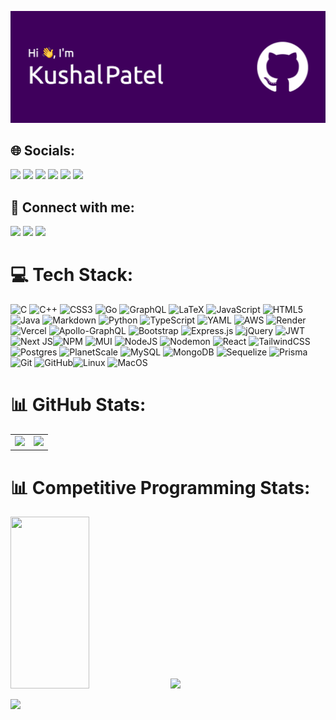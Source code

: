 <p>
<img src="github-header-image.png"/>
</p>

## 🌐 Socials:
[<img src="https://img.shields.io/badge/LinkedIn-0077B5?style=for-the-badge&logo=linkedin&logoColor=white"/>](https://www.linkedin.com/in/kushalp4774/)
[<img src="https://img.shields.io/badge/-LeetCode-FFA116?style=for-the-badge&logo=LeetCode&logoColor=black" />](https://leetcode.com/u/Kushal47/)
[<img src="https://img.shields.io/badge/Codeforces-445f9d?style=for-the-badge&logo=Codeforces&logoColor=white" />](https://codeforces.com/profile/kushal_p_47)
[<img src="https://img.shields.io/badge/-CodeChef-5B4638?style=for-the-badge&logo=CodeChef&logoColor=white" />](https://www.codechef.com/users/kushal_p_47)
[<img src="https://img.shields.io/badge/-Hackerrank-2EC866?style=for-the-badge&logo=HackerRank&logoColor=white" />](https://www.hackerrank.com/profile/HolyFruit_47)
[<img src="https://img.shields.io/badge/GeeksforGeeks-298D46?style=for-the-badge&logo=geeksforgeeks&logoColor=white" />](https://www.geeksforgeeks.org/user/kushal47/)


## 📧 Connect with me:
[<img src="https://img.shields.io/badge/Gmail-D14836?style=for-the-badge&logo=gmail&logoColor=white" />](mailto:kushalp4774@gmail.com)
[<img src="https://img.shields.io/badge/Discord-7289DA?style=for-the-badge&logo=discord&logoColor=white" />](https://discordapp.com/users/508258668312002574)
[<img src="https://img.shields.io/badge/Twitter-1DA1F2?style=for-the-badge&logo=twitter&logoColor=white" />](https://x.com/Kushal_p_47)


# 💻 Tech Stack:
![C](https://img.shields.io/badge/c-%2300599C.svg?style=for-the-badge&logo=c&logoColor=white) ![C++](https://img.shields.io/badge/c++-%2300599C.svg?style=for-the-badge&logo=c%2B%2B&logoColor=white) ![CSS3](https://img.shields.io/badge/css3-%231572B6.svg?style=for-the-badge&logo=css3&logoColor=white) ![Go](https://img.shields.io/badge/go-%2300ADD8.svg?style=for-the-badge&logo=go&logoColor=white) ![GraphQL](https://img.shields.io/badge/-GraphQL-E10098?style=for-the-badge&logo=graphql&logoColor=white) ![LaTeX](https://img.shields.io/badge/latex-%23008080.svg?style=for-the-badge&logo=latex&logoColor=white) ![JavaScript](https://img.shields.io/badge/javascript-%23323330.svg?style=for-the-badge&logo=javascript&logoColor=%23F7DF1E) ![HTML5](https://img.shields.io/badge/html5-%23E34F26.svg?style=for-the-badge&logo=html5&logoColor=white) ![Java](https://img.shields.io/badge/java-%23ED8B00.svg?style=for-the-badge&logo=openjdk&logoColor=white) ![Markdown](https://img.shields.io/badge/markdown-%23000000.svg?style=for-the-badge&logo=markdown&logoColor=white) ![Python](https://img.shields.io/badge/python-3670A0?style=for-the-badge&logo=python&logoColor=ffdd54) ![TypeScript](https://img.shields.io/badge/typescript-%23007ACC.svg?style=for-the-badge&logo=typescript&logoColor=white) ![YAML](https://img.shields.io/badge/yaml-%23ffffff.svg?style=for-the-badge&logo=yaml&logoColor=151515) ![AWS](https://img.shields.io/badge/AWS-%23FF9900.svg?style=for-the-badge&logo=amazon-aws&logoColor=white) ![Render](https://img.shields.io/badge/Render-%46E3B7.svg?style=for-the-badge&logo=render&logoColor=white) ![Vercel](https://img.shields.io/badge/vercel-%23000000.svg?style=for-the-badge&logo=vercel&logoColor=white) ![Apollo-GraphQL](https://img.shields.io/badge/-ApolloGraphQL-311C87?style=for-the-badge&logo=apollo-graphql) ![Bootstrap](https://img.shields.io/badge/bootstrap-%238511FA.svg?style=for-the-badge&logo=bootstrap&logoColor=white) ![Express.js](https://img.shields.io/badge/express.js-%23404d59.svg?style=for-the-badge&logo=express&logoColor=%2361DAFB) ![jQuery](https://img.shields.io/badge/jquery-%230769AD.svg?style=for-the-badge&logo=jquery&logoColor=white) ![JWT](https://img.shields.io/badge/JWT-black?style=for-the-badge&logo=JSON%20web%20tokens) ![Next JS](https://img.shields.io/badge/Next-black?style=for-the-badge&logo=next.js&logoColor=white)![NPM](https://img.shields.io/badge/NPM-%23CB3837.svg?style=for-the-badge&logo=npm&logoColor=white) ![MUI](https://img.shields.io/badge/MUI-%230081CB.svg?style=for-the-badge&logo=mui&logoColor=white) ![NodeJS](https://img.shields.io/badge/node.js-6DA55F?style=for-the-badge&logo=node.js&logoColor=white) ![Nodemon](https://img.shields.io/badge/NODEMON-%23323330.svg?style=for-the-badge&logo=nodemon&logoColor=%BBDEAD) ![React](https://img.shields.io/badge/react-%2320232a.svg?style=for-the-badge&logo=react&logoColor=%2361DAFB) ![TailwindCSS](https://img.shields.io/badge/tailwindcss-%2338B2AC.svg?style=for-the-badge&logo=tailwind-css&logoColor=white) ![Postgres](https://img.shields.io/badge/postgres-%23316192.svg?style=for-the-badge&logo=postgresql&logoColor=white) ![PlanetScale](https://img.shields.io/badge/planetscale-%23000000.svg?style=for-the-badge&logo=planetscale&logoColor=white) ![MySQL](https://img.shields.io/badge/mysql-4479A1.svg?style=for-the-badge&logo=mysql&logoColor=white) ![MongoDB](https://img.shields.io/badge/MongoDB-%234ea94b.svg?style=for-the-badge&logo=mongodb&logoColor=white) ![Sequelize](https://img.shields.io/badge/Sequelize-52B0E7?style=for-the-badge&logo=Sequelize&logoColor=white) ![Prisma](https://img.shields.io/badge/Prisma-3982CE?style=for-the-badge&logo=Prisma&logoColor=white) ![Git](https://img.shields.io/badge/git-%23F05033.svg?style=for-the-badge&logo=git&logoColor=white) ![GitHub](https://img.shields.io/badge/github-%23121011.svg?style=for-the-badge&logo=github&logoColor=white)![Linux](	https://img.shields.io/badge/Linux-FCC624?style=for-the-badge&logo=linux&logoColor=black) ![MacOS](https://img.shields.io/badge/mac%20os-000000?style=for-the-badge&logo=apple&logoColor=white)

# 📊 GitHub Stats:

<table>
    <tr>
     <td><img height="250em" src="https://github-readme-stats.vercel.app/api?username=KushalP47&theme=dark&hide_border=false&include_all_commits=true&count_private=true" /></td>
    <td><img height="250em" src="https://github-readme-streak-stats.herokuapp.com/?user=KushalP47&theme=dark&hide_border=false" /></td>
   </tr>
 </table>
<!-- <img height="250em" src="https://github-profile-summary-cards.vercel.app/api/cards/profile-details?username=KushalP47&theme=gruvbox" width="100%">
 <table width="100%" align="center">
     <tr>
 <td><img height="250em" src="http://github-profile-summary-cards.vercel.app/api/cards/repos-per-language?username=KushalP47&theme=monokai"></td>
 <td><img height="250em" src="http://github-profile-summary-cards.vercel.app/api/cards/productive-time?username=KushalP47&theme=monokai"></td>
         </tr>
 </table> -- !>
<!-- <table align="center">
  <tr>
    <td><img height="250em" src="https://github-profile-summary-cards.vercel.app/api/cards/profile-details?username=KushalP47&theme=gruvbox" width="100%"></td>
    <td><img height="250em" src="http://github-profile-summary-cards.vercel.app/api/cards/repos-per-language?username=KushalP47&theme=monokai"></td>
    <td><img height="250em" src="http://github-profile-summary-cards.vercel.app/api/cards/productive-time?username=KushalP47&theme=monokai"></td>
  </tr>
</table> -->
<!-- <table align="center">
  <tr>
    <td><img src="http://github-profile-summary-cards.vercel.app/api/cards/repos-per-language?username=KushalP47&theme=monokai"></td>
    <td><img src="http://github-profile-summary-cards.vercel.app/api/cards/most-commit-language?username=KushalP47&theme=monokai"></td>
    <td><img src="http://github-profile-summary-cards.vercel.app/api/cards/productive-time?username=KushalP47&theme=monokai"></td>
  </tr>
</table> -->

# 📊 Competitive Programming Stats:
<p width="100%">
<img width="50%" height="275em" src="https://codeforces-readme-stats.vercel.app/api/card?username=kushal_p_47" />
<img height="275em" src="https://leetcard.jacoblin.cool/Kushal47?theme=dark,nord&ext=contest" />
<!-- <img height="280em" src="https://raw.githubusercontent.com/kushal_p_47/cf-stats/main/output/light_card.svg" /> -->
</p>

![](https://komarev.com/ghpvc/?username=KushalP47&color=blueviolet&style=for-the-badge)

